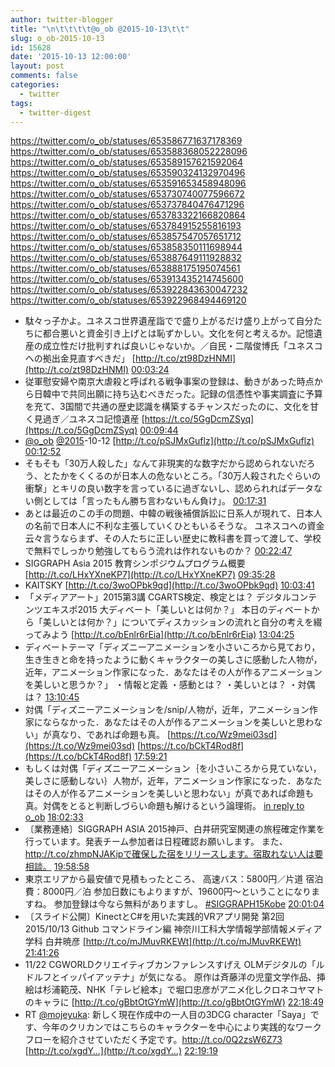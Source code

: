 ```yaml
---
author: twitter-blogger
title: "\n\t\t\t\t@o_ob @2015-10-13\t\t"
slug: o_ob-2015-10-13
id: 15628
date: '2015-10-13 12:00:00'
layout: post
comments: false
categories:
  - twitter
tags:
  - twitter-digest
---
```


https://twitter.com/o_ob/statuses/653586771637178369 https://twitter.com/o_ob/statuses/653588368052228096 https://twitter.com/o_ob/statuses/653589157621592064 https://twitter.com/o_ob/statuses/653590324132970496 https://twitter.com/o_ob/statuses/653591653458948096 https://twitter.com/o_ob/statuses/653730740077596672 https://twitter.com/o_ob/statuses/653737840476471296 https://twitter.com/o_ob/statuses/653783322166820864 https://twitter.com/o_ob/statuses/653784915255816193 https://twitter.com/o_ob/statuses/653857547057651712 https://twitter.com/o_ob/statuses/653858350111698944 https://twitter.com/o_ob/statuses/653887649111928832 https://twitter.com/o_ob/statuses/653888175195074561 https://twitter.com/o_ob/statuses/653913435214745600 https://twitter.com/o_ob/statuses/653922843630047232 https://twitter.com/o_ob/statuses/653922968494469120  

*   駄々っ子かよ。ユネスコ世界遺産詣でで盛り上がるだけ盛り上がって自分たちに都合悪いと資金引き上げとは恥ずかしい。文化を何と考えるか。記憶遺産の成立性だけ批判すれば良いじゃないか。／自民・二階俊博氏「ユネスコへの拠出金見直すべきだ」 [http://t.co/zt98DzHNMI](http://t.co/zt98DzHNMI) [00:03:24](https://twitter.com/o_ob/statuses/653586771637178369)
*   従軍慰安婦や南京大虐殺と呼ばれる戦争事案の登録は、動きがあった時点から日韓中で共同出願に持ち込むべきだった。記録の信憑性や事実調査に予算を充て、3国間で共通の歴史認識を構築するチャンスだったのに、文化を甘く見過ぎ／ユネスコ記憶遺産 [https://t.co/5GgDcmZSyq](https://t.co/5GgDcmZSyq) [00:09:44](https://twitter.com/o_ob/statuses/653588368052228096)
*   [@o_ob](https://twitter.com/o_ob) [@2015](https://twitter.com/2015)-10-12 [http://t.co/pSJMxGuflz](http://t.co/pSJMxGuflz) [00:12:52](https://twitter.com/o_ob/statuses/653589157621592064)
*   そもそも「30万人殺した」なんて非現実的な数字だから認められないだろう、とたかをくくるのが日本人の危ないところ。「30万人殺されたぐらいの衝撃」とキリの良い数字を言っているに過ぎないし、認められればデータない側としては「言ったもん勝ち言わないもん負け」。 [00:17:31](https://twitter.com/o_ob/statuses/653590324132970496)
*   あとは最近のこの手の問題、中韓の戦後補償訴訟に日系人が現れて、日本人の名前で日本人に不利な主張していくひともいるそうな。 ユネスコへの資金云々言うならまず、その人たちに正しい歴史に教科書を買って渡して、学校で無料でしっかり勉強してもらう流れは作れないものか？ [00:22:47](https://twitter.com/o_ob/statuses/653591653458948096)
*   SIGGRAPH Asia 2015 教育シンポジウムプログラム概要 [http://t.co/LHxYXneKP7](http://t.co/LHxYXneKP7) [09:35:28](https://twitter.com/o_ob/statuses/653730740077596672)
*   KAITSKY [http://t.co/3woOPbk9qd](http://t.co/3woOPbk9qd) [10:03:41](https://twitter.com/o_ob/statuses/653737840476471296)
*   「メディアアート」2015第3講 CGARTS検定、検定とは？ デジタルコンテンツエキスポ2015 大ディベート「美しいとは何か？」 本日のディベートから「美しいとは何か？」についてディスカッションの流れと自分の考えを綴ってみよう [http://t.co/bEnlr6rEia](http://t.co/bEnlr6rEia) [13:04:25](https://twitter.com/o_ob/statuses/653783322166820864)
*   ディベートテーマ「ディズニーアニメーションを小さいころから見ており，生き生きと命を持ったように動くキャラクターの美しさに感動した人物が，近年，アニメーション作家になった．あなたはその人が作るアニメーションを美しいと思うか？」 ・情報と定義 ・感動とは？ ・美しいとは？ ・対偶は？ [13:10:45](https://twitter.com/o_ob/statuses/653784915255816193)
*   対偶「ディズニーアニメーションを/snip/人物が，近年，アニメーション作家にならなかった．あなたはその人が作るアニメーションを美しいと思わない」が真なり、であれば命題も真。 [https://t.co/Wz9mei03sd](https://t.co/Wz9mei03sd) [https://t.co/bCkT4Rod8f](https://t.co/bCkT4Rod8f) [17:59:21](https://twitter.com/o_ob/statuses/653857547057651712)
*   もしくは対偶「ディズニーアニメーション｛を小さいころから見ていない，美しさに感動しない｝人物が，近年，アニメーション作家になった．あなたはその人が作るアニメーションを美しいと思わない」が真であれば命題も真。対偶をとると判断しづらい命題も解けるという論理術。 [in reply to o_ob](https://twitter.com/o_ob/statuses/653857547057651712) [18:02:33](https://twitter.com/o_ob/statuses/653858350111698944)
*   〔業務連絡〕SIGGRAPH ASIA 2015神戸、白井研究室関連の旅程確定作業を行っています。発表チーム参加者は日程確認お願いします。 また、http://t.co/zhmpNJAKipで確保した宿をリリースします。宿取れない人は要相談。 [19:58:58](https://twitter.com/o_ob/statuses/653887649111928832)
*   東京エリアから最安値で見積もったところ、 高速バス：5800円／片道 宿泊費：8000円／泊 参加日数にもよりますが、19600円～ということになりますね。 参加登録は今なら無料がありますし。 [#SIGGRAPH15Kobe](https://twitter.com/search?q=%23SIGGRAPH15Kobe&src=hash) [20:01:04](https://twitter.com/o_ob/statuses/653888175195074561)
*   〔スライド公開〕KinectとC#を用いた実践的VRアプリ開発 第2回 2015/10/13 Github コマンドライン編 神奈川工科大学情報学部情報メディア学科 白井暁彦 [http://t.co/mJMuvRKEWt](http://t.co/mJMuvRKEWt) [21:41:26](https://twitter.com/o_ob/statuses/653913435214745600)
*   11/22 CGWORLDクリエイティブカンファレンスすげえ OLMデジタルの「ルドルフとイッパイアッテナ」が気になる。 原作は斉藤洋の児童文学作品、挿絵は杉浦範茂、NHK「テレビ絵本」で堀口忠彦がアニメ化しクロネコヤマトのキャラに [http://t.co/gBbtOtGYmW](http://t.co/gBbtOtGYmW) [22:18:49](https://twitter.com/o_ob/statuses/653922843630047232)
*   RT [@mojeyuka](https://twitter.com/mojeyuka): 新しく現在作成中の一人目の3DCG character「Saya」です、今年のクリカンではこちらのキャラクターを中心により実践的なワークフローを紹介させていただく予定です。http://t.co/0Q2zsW6Z73 [http://t.co/xgdY…](http://t.co/xgdY…) [22:19:19](https://twitter.com/o_ob/statuses/653922968494469120)